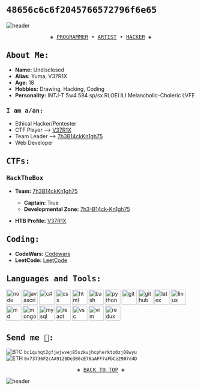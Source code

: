 # <samp> `48656c6c6f2045766572796f6e65` </samp>

![header](https://capsule-render.vercel.app/api?type=rect&color=0:ACF9F7,50:FCFCFC,100:F8ACF9&height=1)

<pre align="center">
❀ <a href="https://github.com/Yuma-Tsushima07/">PROGRAMMER</a> • <a href="">ARTIST</a> • <a href="https://app.hackthebox.com/profile/496941">HACKER</a> ❀
</pre>

## <samp> About Me: </samp>
- **Name:** Undisclosed
- **Alias:** Yuma, V37R1X
- **Age:** 18
- **Hobbies:** Drawing, Hacking, Coding
- **Personality:** INTJ-T 5w4 584 sp/sx RLOEI ILI Melancholic-Choleric LVFE

### <samp> I am a/an: </samp>
- Ethical Hacker/Pentester
- CTF Player --> [V37R1X](https://ctftime.org/user/102871)
- Team Leader --> [7h3B14ckKn1gh75](https://app.hackthebox.com/teams/overview/3804)
- Web Developer

## <samp> CTFs: </samp>

### <samp> HackTheBox </samp>
- **Team:** [7h3B14ckKn1gh75](https://app.hackthebox.com/teams/overview/3804)
  - **Captain:** True
  - **Developmental Zone:** [7h3-B14ck-Kn1gh75](https://github.com/7h3-B14ck-Kn1gh75/)
 
- **HTB Profile:** [V37R1X](https://app.hackthebox.com/profile/496941)

## <samp> Coding: </samp>
- **CodeWars:** [Codewars](https://www.codewars.com/users/V37R1X)
- **LeetCode:** [LeetCode](https://leetcode.com/Yuma-Tsushima07/)

## <samp> Languages and Tools: </samp>
<p align="left">
<img src="https://cdn.jsdelivr.net/gh/devicons/devicon/icons/nodejs/nodejs-original.svg" alt="node" width="40" height="40"/>
<img src="https://cdn.jsdelivr.net/gh/devicons/devicon/icons/javascript/javascript-original.svg" alt="javascript" width="40" height="40"/>  
<img src="https://cdn.jsdelivr.net/gh/devicons/devicon/icons/csharp/csharp-original.svg" alt="c#" width="40" height="40" />
<img src="https://cdn.jsdelivr.net/gh/devicons/devicon/icons/css3/css3-original.svg" alt="css" width="40" height="40" />
<img src="https://cdn.jsdelivr.net/gh/devicons/devicon/icons/html5/html5-original.svg" alt="html" width="40" height="40"/>
<img src="https://cdn.jsdelivr.net/gh/devicons/devicon/icons/bash/bash-original.svg" alt="bash" width="40" height="40"/>
<img src="https://cdn.jsdelivr.net/gh/devicons/devicon/icons/python/python-original.svg" alt="python" width="40" height="40"/>
          
<img src="https://cdn.jsdelivr.net/gh/devicons/devicon/icons/git/git-original.svg" alt="git" width="40" height="40"/>
<img src="https://cdn.jsdelivr.net/gh/devicons/devicon/icons/github/github-original.svg" alt="github" width="40" height="40"/>
<img src="https://cdn.jsdelivr.net/gh/devicons/devicon/icons/latex/latex-original.svg" alt="latex" width="40" height="40"/>
<img src="https://cdn.jsdelivr.net/gh/devicons/devicon/icons/linux/linux-original.svg" alt="linux" width="40" height="40"/>
<img src="https://cdn.jsdelivr.net/gh/devicons/devicon/icons/markdown/markdown-original.svg" alt="md" width="40" height="40"/>
<img src="https://cdn.jsdelivr.net/gh/devicons/devicon/icons/mongodb/mongodb-original.svg" alt="mongo" width="40" height="40"/>
<img src="https://cdn.jsdelivr.net/gh/devicons/devicon/icons/mysql/mysql-original.svg" alt="mysql" width="40" height="40"/>
<img src="https://cdn.jsdelivr.net/gh/devicons/devicon/icons/react/react-original.svg" alt="react" width="40" height="40"/>
<img src="https://cdn.jsdelivr.net/gh/devicons/devicon/icons/vscode/vscode-original.svg" alt="vsc" width="40" height="40"/>
<img src="https://cdn.jsdelivr.net/gh/devicons/devicon/icons/vim/vim-original.svg" alt="vim" width="40" height="40"/>
<img src="https://cdn.jsdelivr.net/gh/devicons/devicon/icons/redux/redux-original.svg" alt="redux" width="40" height="40"/>
                                              
</p>          


## <samp> Send me 💜: </samp>

![BTC](https://img.shields.io/badge/Bitcoin-000000?style=for-the-badge&logo=bitcoin&logoColor=white)  `bc1quhqt2gfjwjwvej85szkvjhcpherktz0zj08wyu`
<br>
![ETH](https://img.shields.io/badge/Ethereum-000000?style=for-the-badge&logo=ethereum&logoColor=white) `0x73736F2cAA9128De3B6cE70aAFF7aFbCe2907d4D`

<pre align="center">
❀ <a href="https://github.com/Yuma-Tsushima07/Yuma-Tsushima#-48656c6c6f2045766572796f6e65-">BACK TO TOP</a> ❀
</pre>
![header](https://capsule-render.vercel.app/api?type=rect&color=0:ACF9F7,50:FCFCFC,100:F8ACF9&height=1)
